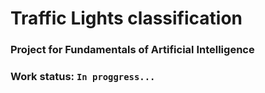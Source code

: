 # Traffic Lights classification
### Project for Fundamentals of Artificial Intelligence
### Work status: ```In proggress...```
